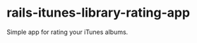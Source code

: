 rails-itunes-library-rating-app
===============================

Simple app for rating your iTunes albums.
